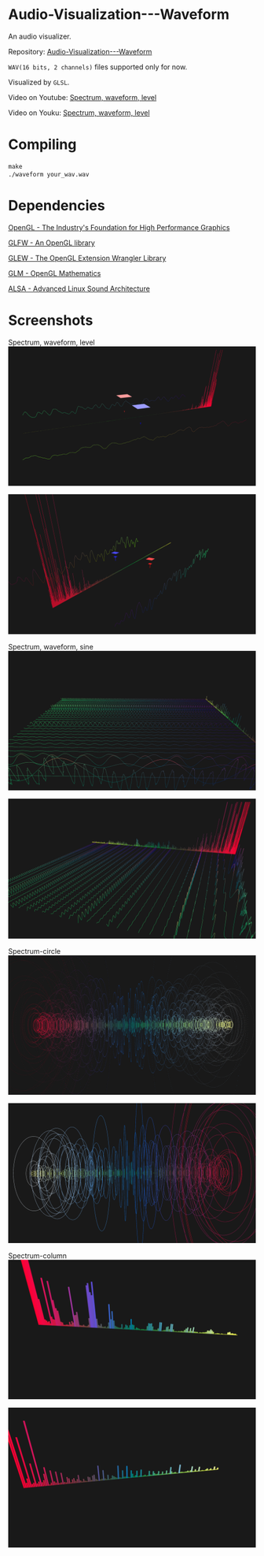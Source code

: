 # Audio-Visualization---Waveform

An audio visualizer.

Repository: [Audio-Visualization---Waveform](https://github.com/chaosink/Audio-Visualization---Waveform)

`WAV(16 bits, 2 channels)` files supported only for now.

Visualized by `GLSL`.

Video on Youtube: [Spectrum, waveform, level](https://youtu.be/7LfaSCFfXek)

Video on Youku: [Spectrum, waveform, level](http://v.youku.com/v_show/id_XMTI5MjcxMDQwMA==.html)

# Compiling
```shell
make
./waveform your_wav.wav
```

# Dependencies
[OpenGL - The Industry's Foundation for High Performance Graphics](https://www.opengl.org/)

[GLFW - An OpenGL library](http://www.glfw.org/)

[GLEW - The OpenGL Extension Wrangler Library](http://glew.sourceforge.net/)

[GLM - OpenGL Mathematics](http://glm.g-truc.net/0.9.6/index.html)

[ALSA - Advanced Linux Sound Architecture](http://www.alsa-project.org/main/index.php/Main_Page)

# Screenshots
Spectrum, waveform, level
![1-1.png](./screenshots/1-1.png)

![1-2.png](./screenshots/1-2.png)

Spectrum, waveform, sine
![2-1.png](./screenshots/2-1.png)

![2-2.png](./screenshots/2-2.png)

Spectrum-circle
![3-1.png](./screenshots/3-1.png)

![3-2.png](./screenshots/3-2.png)

Spectrum-column
![4-1.png](./screenshots/4-1.png)

![4-2.png](./screenshots/4-2.png)

